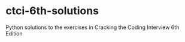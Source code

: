 # ctci-6th-solutions
Python solutions to the exercises in Cracking the Coding Interview 6th Edition
